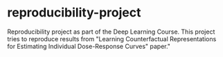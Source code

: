 # reproducibility-project
Reproducibility project as part of the Deep Learning Course. This project tries to reproduce results from "Learning Counterfactual Representations for Estimating Individual Dose-Response Curves" paper."
